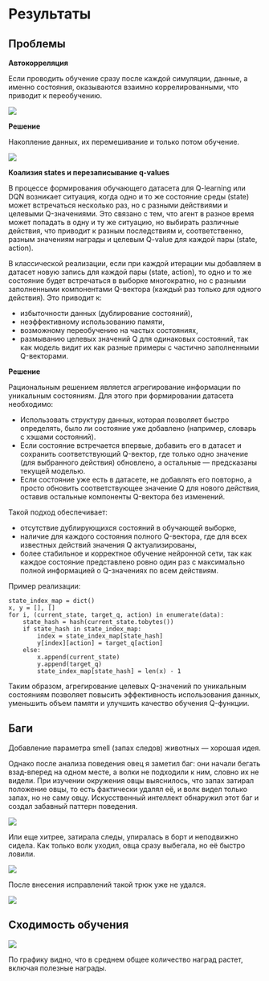 # Результаты

## Проблемы

**Автокорреляция**

Если проводить обучение сразу после каждой симуляции, данные, а именно состояния, оказываются взаимно коррелированными, что приводит к переобучению.

![](images/overfitting.jpg)


**Решение**

Накопление данных, их перемешивание и только потом обучение.

![](images/memoryfitting.jpg)

**Коализия states и перезаписывание q-values**

В процессе формирования обучающего датасета для Q-learning или DQN возникает ситуация, когда одно и то же состояние среды (state) может встречаться несколько раз, но с разными действиями и целевыми Q-значениями. Это связано с тем, что агент в разное время может попадать в одну и ту же ситуацию, но выбирать различные действия, что приводит к разным последствиям и, соответственно, разным значениям награды и целевым Q-value для каждой пары (state, action).

В классической реализации, если при каждой итерации мы добавляем в датасет новую запись для каждой пары (state, action), то одно и то же состояние будет встречаться в выборке многократно, но с разными заполненными компонентами Q-вектора (каждый раз только для одного действия). Это приводит к:

- избыточности данных (дублирование состояний),
- неэффективному использованию памяти,
- возможному переобучению на частых состояниях,
- размыванию целевых значений Q для одинаковых состояний, так как модель видит их как разные примеры с частично заполненными Q-векторами.

**Решение**

Рациональным решением является агрегирование информации по уникальным состояниям. Для этого при формировании датасета необходимо:

- Использовать структуру данных, которая позволяет быстро определять, было ли состояние уже добавлено (например, словарь с хэшами состояний).
- Если состояние встречается впервые, добавить его в датасет и сохранить соответствующий Q-вектор, где только одно значение (для выбранного действия) обновлено, а остальные — предсказаны текущей моделью.
- Если состояние уже есть в датасете, не добавлять его повторно, а просто обновить соответствующее значение Q для нового действия, оставив остальные компоненты Q-вектора без изменений.

Такой подход обеспечивает:

- отсутствие дублирующихся состояний в обучающей выборке,
- наличие для каждого состояния полного Q-вектора, где для всех известных действий значения Q актуализированы,
- более стабильное и корректное обучение нейронной сети, так как каждое состояние представлено ровно один раз с максимально полной информацией о Q-значениях по всем действиям.

Пример реализации:

```
state_index_map = dict()
x, y = [], []
for i, (current_state, target_q, action) in enumerate(data):
    state_hash = hash(current_state.tobytes())
    if state_hash in state_index_map:
        index = state_index_map[state_hash]
        y[index][action] = target_q[action]
    else:
        x.append(current_state)
        y.append(target_q)
        state_index_map[state_hash] = len(x) - 1
```

Таким образом, агрегирование целевых Q-значений по уникальным состояниям позволяет повысить эффективность использования данных, уменьшить объем памяти и улучшить качество обучения Q-функции.

## Баги

Добавление параметра smell (запах следов) животных — хорошая идея.

Однако после анализа поведения овец я заметил баг: они начали бегать взад-вперед на одном месте, а волки не подходили к ним, словно их не видели. При изучении окружения овцы выяснилось, что запах затирал положение овцы, то есть фактически удалял её, и волк видел только запах, но не саму овцу. Искусственный интеллект обнаружил этот баг и создал забавный паттерн поведения.

![](images/q_smell_ninja.gif)

Или еще хитрее, затирала следы, упиралась в борт и неподвижно сидела. Как только волк уходил, овца сразу выбегала, но её быстро ловили.

![](images/q_smell_ninja2.gif)

После внесения исправлений такой трюк уже не удался.

![](images/q_smell_ninja3.gif)


## Сходимость обучения

![](images/rewards.jpg)

По графику видно, что в среднем общее количество наград растет, включая полезные награды.
